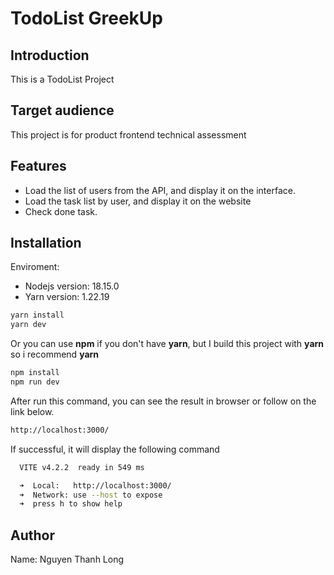# TodoList GreekUp

## Introduction

This is a TodoList Project

## Target audience

This project is for product frontend technical assessment


## Features

- Load the list of users from the API, and display it on the interface.
- Load the task list by user, and display it on the website
- Check done task.


## Installation

Enviroment:

- Nodejs version: 18.15.0
- Yarn version: 1.22.19

```bash
yarn install
yarn dev
```

Or you can use **npm** if you don't have **yarn**, but I build this project with **yarn** so i recommend **yarn**

```bash
npm install
npm run dev
```


After run this command, you can see the result in browser or follow on the link below.
```bash
http://localhost:3000/
```

If successful, it will display the following command
```bash
  VITE v4.2.2  ready in 549 ms

  ➜  Local:   http://localhost:3000/
  ➜  Network: use --host to expose
  ➜  press h to show help
```

## Author

Name: Nguyen Thanh Long
